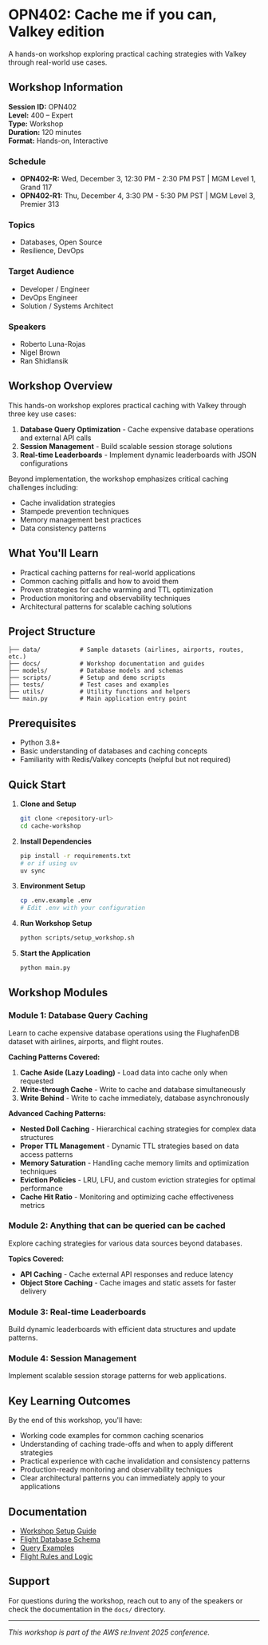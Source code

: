 # OPN402: Cache me if you can, Valkey edition

A hands-on workshop exploring practical caching strategies with Valkey through real-world use cases.

## Workshop Information

**Session ID:** OPN402  
**Level:** 400 – Expert  
**Type:** Workshop  
**Duration:** 120 minutes  
**Format:** Hands-on, Interactive  

### Schedule
- **OPN402-R:** Wed, December 3, 12:30 PM - 2:30 PM PST | MGM Level 1, Grand 117
- **OPN402-R1:** Thu, December 4, 3:30 PM - 5:30 PM PST | MGM Level 3, Premier 313

### Topics
- Databases, Open Source
- Resilience, DevOps

### Target Audience
- Developer / Engineer
- DevOps Engineer  
- Solution / Systems Architect

### Speakers
- Roberto Luna-Rojas
- Nigel Brown
- Ran Shidlansik

## Workshop Overview

This hands-on workshop explores practical caching with Valkey through three key use cases:

1. **Database Query Optimization** - Cache expensive database operations and external API calls
2. **Session Management** - Build scalable session storage solutions
3. **Real-time Leaderboards** - Implement dynamic leaderboards with JSON configurations

Beyond implementation, the workshop emphasizes critical caching challenges including:
- Cache invalidation strategies
- Stampede prevention techniques
- Memory management best practices
- Data consistency patterns

## What You'll Learn

- Practical caching patterns for real-world applications
- Common caching pitfalls and how to avoid them
- Proven strategies for cache warming and TTL optimization
- Production monitoring and observability techniques
- Architectural patterns for scalable caching solutions

## Project Structure

```
├── data/           # Sample datasets (airlines, airports, routes, etc.)
├── docs/           # Workshop documentation and guides
├── models/         # Database models and schemas
├── scripts/        # Setup and demo scripts
├── tests/          # Test cases and examples
├── utils/          # Utility functions and helpers
└── main.py         # Main application entry point
```

## Prerequisites

- Python 3.8+
- Basic understanding of databases and caching concepts
- Familiarity with Redis/Valkey concepts (helpful but not required)

## Quick Start

1. **Clone and Setup**
   ```bash
   git clone <repository-url>
   cd cache-workshop
   ```

2. **Install Dependencies**
   ```bash
   pip install -r requirements.txt
   # or if using uv
   uv sync
   ```

3. **Environment Setup**
   ```bash
   cp .env.example .env
   # Edit .env with your configuration
   ```

4. **Run Workshop Setup**
   ```bash
   python scripts/setup_workshop.sh
   ```

5. **Start the Application**
   ```bash
   python main.py
   ```

## Workshop Modules

### Module 1: Database Query Caching
Learn to cache expensive database operations using the FlughafenDB dataset with airlines, airports, and flight routes.

**Caching Patterns Covered:**
1. **Cache Aside (Lazy Loading)** - Load data into cache only when requested
2. **Write-through Cache** - Write to cache and database simultaneously
3. **Write Behind** - Write to cache immediately, database asynchronously

**Advanced Caching Patterns:**
- **Nested Doll Caching** - Hierarchical caching strategies for complex data structures
- **Proper TTL Management** - Dynamic TTL strategies based on data access patterns
- **Memory Saturation** - Handling cache memory limits and optimization techniques
- **Eviction Policies** - LRU, LFU, and custom eviction strategies for optimal performance
- **Cache Hit Ratio** - Monitoring and optimizing cache effectiveness metrics

### Module 2: Anything that can be queried can be cached
Explore caching strategies for various data sources beyond databases.

**Topics Covered:**
- **API Caching** - Cache external API responses and reduce latency
- **Object Store Caching** - Cache images and static assets for faster delivery

### Module 3: Real-time Leaderboards
Build dynamic leaderboards with efficient data structures and update patterns.

### Module 4: Session Management
Implement scalable session storage patterns for web applications.

## Key Learning Outcomes

By the end of this workshop, you'll have:
- Working code examples for common caching scenarios
- Understanding of caching trade-offs and when to apply different strategies
- Practical experience with cache invalidation and consistency patterns
- Production-ready monitoring and observability techniques
- Clear architectural patterns you can immediately apply to your applications

## Documentation

- [Workshop Setup Guide](docs/README.md)
- [Flight Database Schema](docs/FlughafenDB.md)
- [Query Examples](docs/query_demo.md)
- [Flight Rules and Logic](docs/flight_rules.md)

## Support

For questions during the workshop, reach out to any of the speakers or check the documentation in the `docs/` directory.

---

*This workshop is part of the AWS re:Invent 2025 conference.*